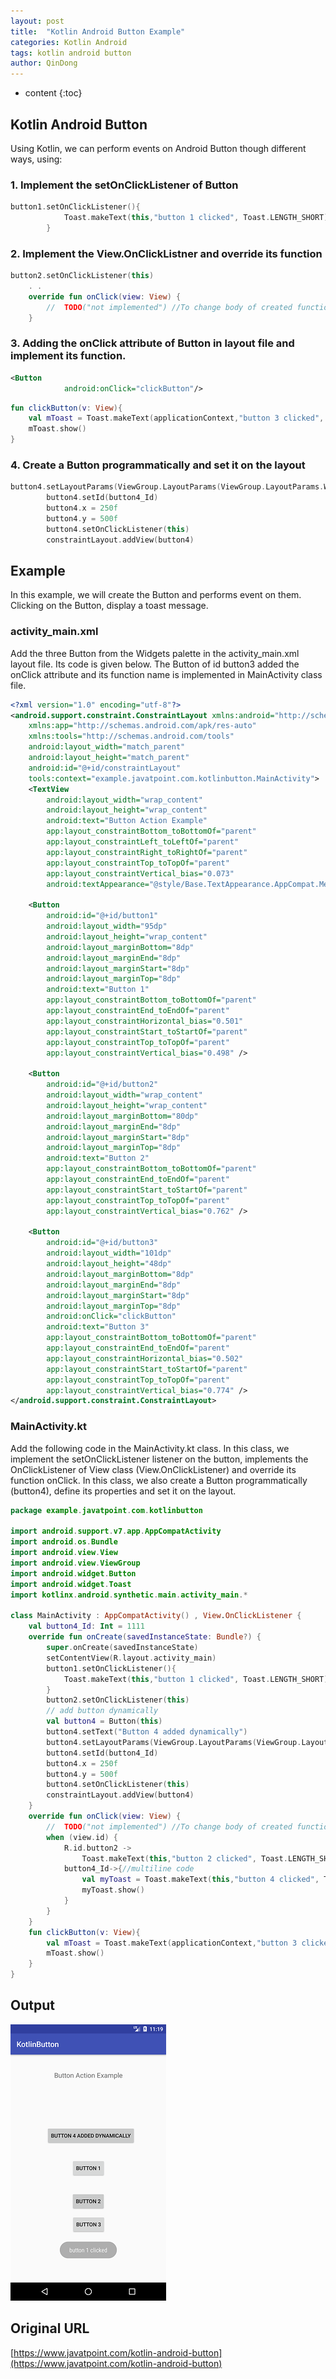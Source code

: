 ```yaml
---
layout: post
title:  "Kotlin Android Button Example"
categories: Kotlin Android
tags: kotlin android button
author: QinDong
---
```

* content
{:toc}

## Kotlin Android Button
Using Kotlin, we can perform events on Android Button though different ways, using:
### 1. Implement the setOnClickListener of Button
``` kotlin
button1.setOnClickListener(){  
            Toast.makeText(this,"button 1 clicked", Toast.LENGTH_SHORT).show()  
        }  
```
### 2. Implement the View.OnClickListner and override its function
``` kotlin
button2.setOnClickListener(this)   
    . .  
    override fun onClick(view: View) {  
        //  TODO("not implemented") //To change body of created functions use File | Settings | File Templates.  
    }  
```
### 3. Adding the onClick attribute of Button in layout file and implement its function.
``` xml
<Button  
            android:onClick="clickButton"/>  
```

``` kotlin  
fun clickButton(v: View){  
    val mToast = Toast.makeText(applicationContext,"button 3 clicked", Toast.LENGTH_SHORT)  
    mToast.show()  
}  
```
### 4. Create a Button programmatically and set it on the layout
``` kotlin
button4.setLayoutParams(ViewGroup.LayoutParams(ViewGroup.LayoutParams.WRAP_CONTENT, ViewGroup.LayoutParams.WRAP_CONTENT))  
        button4.setId(button4_Id)  
        button4.x = 250f  
        button4.y = 500f  
        button4.setOnClickListener(this)  
        constraintLayout.addView(button4)  
```
## Example
In this example, we will create the Button and performs event on them. Clicking on the Button, display a toast message.
### activity_main.xml
Add the three Button from the Widgets palette in the activity_main.xml layout file. Its code is given below. The Button of id button3 added the onClick attribute and its function name is implemented in MainActivity class file.
``` xml
<?xml version="1.0" encoding="utf-8"?>  
<android.support.constraint.ConstraintLayout xmlns:android="http://schemas.android.com/apk/res/android"  
    xmlns:app="http://schemas.android.com/apk/res-auto"  
    xmlns:tools="http://schemas.android.com/tools"  
    android:layout_width="match_parent"  
    android:layout_height="match_parent"  
    android:id="@+id/constraintLayout"  
    tools:context="example.javatpoint.com.kotlinbutton.MainActivity">  
    <TextView  
        android:layout_width="wrap_content"  
        android:layout_height="wrap_content"  
        android:text="Button Action Example"  
        app:layout_constraintBottom_toBottomOf="parent"  
        app:layout_constraintLeft_toLeftOf="parent"  
        app:layout_constraintRight_toRightOf="parent"  
        app:layout_constraintTop_toTopOf="parent"  
        app:layout_constraintVertical_bias="0.073"  
        android:textAppearance="@style/Base.TextAppearance.AppCompat.Medium"/>  
  
    <Button  
        android:id="@+id/button1"  
        android:layout_width="95dp"  
        android:layout_height="wrap_content"  
        android:layout_marginBottom="8dp"  
        android:layout_marginEnd="8dp"  
        android:layout_marginStart="8dp"  
        android:layout_marginTop="8dp"  
        android:text="Button 1"  
        app:layout_constraintBottom_toBottomOf="parent"  
        app:layout_constraintEnd_toEndOf="parent"  
        app:layout_constraintHorizontal_bias="0.501"  
        app:layout_constraintStart_toStartOf="parent"  
        app:layout_constraintTop_toTopOf="parent"  
        app:layout_constraintVertical_bias="0.498" />  
  
    <Button  
        android:id="@+id/button2"  
        android:layout_width="wrap_content"  
        android:layout_height="wrap_content"  
        android:layout_marginBottom="80dp"  
        android:layout_marginEnd="8dp"  
        android:layout_marginStart="8dp"  
        android:layout_marginTop="8dp"  
        android:text="Button 2"  
        app:layout_constraintBottom_toBottomOf="parent"  
        app:layout_constraintEnd_toEndOf="parent"  
        app:layout_constraintStart_toStartOf="parent"  
        app:layout_constraintTop_toTopOf="parent"  
        app:layout_constraintVertical_bias="0.762" />  
  
    <Button  
        android:id="@+id/button3"  
        android:layout_width="101dp"  
        android:layout_height="48dp"  
        android:layout_marginBottom="8dp"  
        android:layout_marginEnd="8dp"  
        android:layout_marginStart="8dp"  
        android:layout_marginTop="8dp"  
        android:onClick="clickButton"  
        android:text="Button 3"  
        app:layout_constraintBottom_toBottomOf="parent"  
        app:layout_constraintEnd_toEndOf="parent"  
        app:layout_constraintHorizontal_bias="0.502"  
        app:layout_constraintStart_toStartOf="parent"  
        app:layout_constraintTop_toTopOf="parent"  
        app:layout_constraintVertical_bias="0.774" />  
</android.support.constraint.ConstraintLayout>  
```
### MainActivity.kt
Add the following code in the MainActivity.kt class. In this class, we implement the setOnClickListener listener on the button, implements the OnClickListener of View class (View.OnClickListener) and override its function onClick. In this class, we also create a Button programmatically (button4), define its properties and set it on the layout.
``` kotlin
package example.javatpoint.com.kotlinbutton  
  
import android.support.v7.app.AppCompatActivity  
import android.os.Bundle  
import android.view.View  
import android.view.ViewGroup  
import android.widget.Button  
import android.widget.Toast  
import kotlinx.android.synthetic.main.activity_main.*  
  
class MainActivity : AppCompatActivity() , View.OnClickListener {  
    val button4_Id: Int = 1111  
    override fun onCreate(savedInstanceState: Bundle?) {  
        super.onCreate(savedInstanceState)  
        setContentView(R.layout.activity_main)  
        button1.setOnClickListener(){  
            Toast.makeText(this,"button 1 clicked", Toast.LENGTH_SHORT).show()  
        }  
        button2.setOnClickListener(this)  
        // add button dynamically  
        val button4 = Button(this)  
        button4.setText("Button 4 added dynamically")  
        button4.setLayoutParams(ViewGroup.LayoutParams(ViewGroup.LayoutParams.WRAP_CONTENT, ViewGroup.LayoutParams.WRAP_CONTENT))  
        button4.setId(button4_Id)  
        button4.x = 250f  
        button4.y = 500f  
        button4.setOnClickListener(this)  
        constraintLayout.addView(button4)  
    }  
    override fun onClick(view: View) {  
        //  TODO("not implemented") //To change body of created functions use File | Settings | File Templates.  
        when (view.id) {  
            R.id.button2 ->  
                Toast.makeText(this,"button 2 clicked", Toast.LENGTH_SHORT).show()//single line code  
            button4_Id->{//multiline code  
                val myToast = Toast.makeText(this,"button 4 clicked", Toast.LENGTH_SHORT)  
                myToast.show()  
            }  
        }  
    }  
    fun clickButton(v: View){  
        val mToast = Toast.makeText(applicationContext,"button 3 clicked", Toast.LENGTH_SHORT)  
        mToast.show()  
    }  
}
``` 
## Output
![Output](/img/2019/20190911-kotlin-android-button-output.png)

## Original URL
[https://www.javatpoint.com/kotlin-android-button](https://www.javatpoint.com/kotlin-android-button)